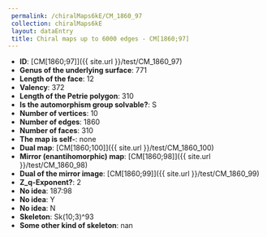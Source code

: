 ```yaml
--- 
 permalink: /chiralMaps6kE/CM_1860_97 
 collection: chiralMaps6kE
 layout: dataEntry
 title: Chiral maps up to 6000 edges - CM[1860;97]
---
```


- **ID**: [CM[1860;97]]({{ site.url }}/test/CM_1860_97)
- **Genus of the underlying surface**: 771
- **Length of the face**: 12
- **Valency**: 372
- **Length of the Petrie polygon**: 310
- **Is the automorphism group solvable?**: S
- **Number of vertices**: 10
- **Number of edges**: 1860
- **Number of faces**: 310
- **The map is self-**: none
- **Dual map**: [CM[1860;100]]({{ site.url }}/test/CM_1860_100)
- **Mirror (enantihomorphic) map**: [CM[1860;98]]({{ site.url }}/test/CM_1860_98)
- **Dual of the mirror image**: [CM[1860;99]]({{ site.url }}/test/CM_1860_99)
- **Z_q-Exponent?**: 2
- **No idea**:  187:98
- **No idea**: Y
- **No idea**: N
- **Skeleton**: Sk(10;3)^93
- **Some other kind of skeleton**: nan
